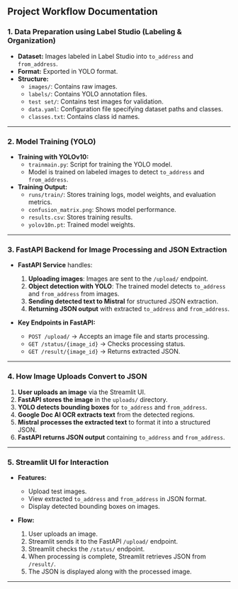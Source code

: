 ## **Project Workflow Documentation**

### **1. Data Preparation using Label Studio (Labeling & Organization)**
- **Dataset:** Images labeled in Label Studio into `to_address` and `from_address`.
- **Format:** Exported in YOLO format.
- **Structure:**
  - `images/`: Contains raw images.
  - `labels/`: Contains YOLO annotation files.
  - `test set/`: Contains test images for validation.
  - `data.yaml`: Configuration file specifying dataset paths and classes.
  - `classes.txt`: Contains class id names.

---

### **2. Model Training (YOLO)**
- **Training with YOLOv10:**
  - `trainmain.py`: Script for training the YOLO model.
  - Model is trained on labeled images to detect `to_address` and `from_address`.
- **Training Output:**
  - `runs/train/`: Stores training logs, model weights, and evaluation metrics.
  - `confusion_matrix.png`: Shows model performance.
  - `results.csv`: Stores training results.
  - `yolov10n.pt`: Trained model weights.

---

### **3. FastAPI Backend for Image Processing and JSON Extraction**
- **FastAPI Service** handles:
  1. **Uploading images**: Images are sent to the `/upload/` endpoint.
  2. **Object detection with YOLO**: The trained model detects `to_address` and `from_address` from images.
  3. **Sending detected text to Mistral** for structured JSON extraction.
  4. **Returning JSON output** with extracted `to_address` and `from_address`.

- **Key Endpoints in FastAPI:**
  - `POST /upload/` → Accepts an image file and starts processing.
  - `GET /status/{image_id}` → Checks processing status.
  - `GET /result/{image_id}` → Returns extracted JSON.

---

### **4. How Image Uploads Convert to JSON**
1. **User uploads an image** via the Streamlit UI.
2. **FastAPI stores the image** in the `uploads/` directory.
3. **YOLO detects bounding boxes** for `to_address` and `from_address`.
4. **Google Doc AI OCR extracts text** from the detected regions.
5. **Mistral processes the extracted text** to format it into a structured JSON.
6. **FastAPI returns JSON output** containing `to_address` and `from_address`.

---

### **5. Streamlit UI for Interaction**
- **Features:**
  - Upload test images.
  - View extracted `to_address` and `from_address` in JSON format.
  - Display detected bounding boxes on images.

- **Flow:**
  1. User uploads an image.
  2. Streamlit sends it to the FastAPI `/upload/` endpoint.
  3. Streamlit checks the `/status/` endpoint.
  4. When processing is complete, Streamlit retrieves JSON from `/result/`.
  5. The JSON is displayed along with the processed image.

---
